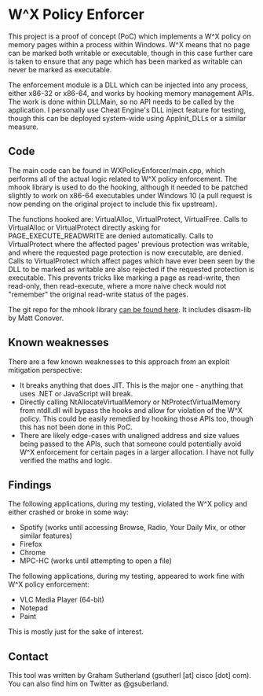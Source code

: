 # W^X Policy Enforcer

This project is a proof of concept (PoC) which implements a W^X policy on memory pages within a process within Windows. W^X means that no page can be marked both writable or executable, though in this case further care is taken to ensure that any page which has been marked as writable can never be marked as executable.

The enforcement module is a DLL which can be injected into any process, either x86-32 or x86-64, and works by hooking memory management APIs. The work is done within DLLMain, so no API needs to be called by the application. I personally use Cheat Engine's DLL inject feature for testing, though this can be deployed system-wide using AppInit_DLLs or a similar measure.

## Code

The main code can be found in WXPolicyEnforcer/main.cpp, which performs all of the actual logic related to W^X policy enforcement. The mhook library is used to do the hooking, although it needed to be patched slightly to work on x86-64 executables under Windows 10 (a pull request is now pending on the original project to include this fix upstream).

The functions hooked are: VirtualAlloc, VirtualProtect, VirtualFree. Calls to VirtualAlloc or VirtualProtect directly asking for PAGE_EXECUTE_READWRITE are denied automatically. Calls to VirtualProtect where the affected pages' previous protection was writable, and where the requested page protection is now executable, are denied. Calls to VirtualProtect which affect pages which have ever been seen by the DLL to be marked as writable are also rejected if the requested protection is executable. This prevents tricks like marking a page as read-write, then read-only, then read-execute, where a more naive check would not "remember" the original read-write status of the pages.

The git repo for the mhook library [can be found here](https://github.com/martona/mhook). It includes disasm-lib by Matt Conover.

## Known weaknesses

There are a few known weaknesses to this approach from an exploit mitigation perspective:

* It breaks anything that does JIT. This is the major one - anything that uses .NET or JavaScript will break.
* Directly calling NtAllocateVirtualMemory or NtProtectVirtualMemory from ntdll.dll will bypass the hooks and allow for violation of the W^X policy. This could be easily remedied by hooking those APIs too, though this has not been done in this PoC.
* There are likely edge-cases with unaligned address and size values being passed to the APIs, such that someone could potentially avoid W^X enforcement for certain pages in a larger allocation. I have not fully verified the maths and logic.

## Findings

The following applications, during my testing, violated the W^X policy and either crashed or broke in some way:

* Spotify (works until accessing Browse, Radio, Your Daily Mix, or other similar features)
* Firefox
* Chrome
* MPC-HC (works until attempting to open a file)

The following applications, during my testing, appeared to work fine with W^X policy enforcement:

* VLC Media Player (64-bit)
* Notepad
* Paint

This is mostly just for the sake of interest.

## Contact

This tool was written by Graham Sutherland (gsutherl [at] cisco [dot] com). You can also find him on Twitter as @gsuberland.